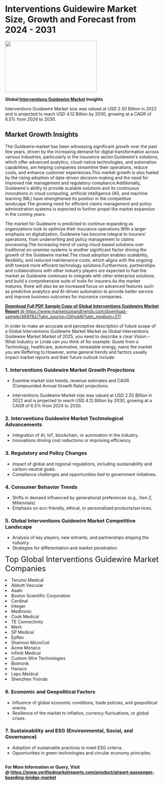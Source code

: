 <H1>Interventions Guidewire Market Size, Growth and Forecast from 2024 - 2031</H1><img class="aligncenter size-medium wp-image-584254" src="https://thirdeyenews.in/wp-content/uploads/2024/09/Global-Market-Research-300x168.jpeg" alt="" width="300" height="168" /><p><strong>Global&nbsp;<a href="https://www.marketsizeandtrends.com/download-sample/469782/?utm_source=Github8j?utm_medium=211">Interventions Guidewire Market</a> Insights</strong></p><p>Interventions Guidewire Market size was valued at USD 2.50 Billion in 2022 and is projected to reach USD 4.12 Billion by 2030, growing at a CAGR of 6.5% from 2024 to 2030.</p><p><h2>Market Growth Insights</h2> <p>The Guidewire market has been witnessing significant growth over the past few years, driven by the increasing demand for digital transformation across various industries, particularly in the insurance sector.Guidewire's solutions, which offer advanced analytics, cloud-native technologies, and automation capabilities, are helping companies streamline their operations, reduce costs, and enhance customer experiences.This market growth is also fueled by the rising adoption of data-driven decision-making and the need for improved risk management and regulatory compliance.Additionally, Guidewire's ability to provide scalable solutions and its continuous innovations in cloud computing, artificial intelligence (AI), and machine learning (ML) have strengthened its position in the competitive landscape.The growing need for efficient claims management and policy administration systems is expected to further propel the market expansion in the coming years.</p> <p><a href="#"></a></p> <p>The market for Guidewire is predicted to continue expanding as organizations look to optimize their insurance operations.With a larger emphasis on digitalization, Guidewire has become integral to insurers' operations, from underwriting and policy management to claims processing.The increasing trend of using cloud-based solutions over traditional on-premise systems is another significant factor driving the growth of the Guidewire market.The cloud adoption enables scalability, flexibility, and reduced maintenance costs, which aligns with the ongoing shift toward more efficient technology solutions.Furthermore, partnerships and collaborations with other industry players are expected to fuel the market as Guidewire continues to integrate with other enterprise solutions and build a comprehensive suite of tools for insurers.As the market matures, there will also be an increased focus on advanced features such as predictive analytics and AI-driven automation to provide better service and improve business outcomes for insurance companies.</p> <p><a href="#"></p><p><span class=""><strong>Download Full PDF Sample Copy of Global Interventions Guidewire Market Report</strong> @ <a href="https://www.marketsizeandtrends.com/download-sample/469782/?utm_source=Github8j?utm_medium=211" target="_blank">https://www.marketsizeandtrends.com/download-sample/469782/?utm_source=Github8j?utm_medium=211</a></span></p><p>In order to make an accurate and perceptive description of future scope of a Global&nbsp;Interventions Guidewire Market Market as Global&nbsp;Interventions Guidewire Market Market of 2025, you need to describe a clear Vision &ndash; What Industry or Linda can you think of for example: Quote from a Technology, healthcare, automotive, renewable energy, name the market you are Reffering to.However, some general trends and factors usually impact market reports and their future outlook include:</p><h3>1.&nbsp;<strong>Interventions Guidewire Market Growth Projections</strong></h3><ul><li>Examine market size trends, revenue estimates and CAGR (Compounded Annual Growth Rate) projections.</li><li><p>Interventions Guidewire Market size was valued at USD 2.50 Billion in 2022 and is projected to reach USD 4.12 Billion by 2030, growing at a CAGR of 6.5% from 2024 to 2030.</p></li></ul><h3>2.&nbsp;<strong>Interventions Guidewire Market Technological Advancements</strong></h3><ul><li>Integration of AI, IoT, blockchain, or automation in the industry.</li><li>Innovations driving cost reductions or improving efficiency.</li></ul><h3>3.&nbsp;<strong>Regulatory and Policy Changes</strong></h3><ul><li>Impact of global and regional regulations, including sustainability and carbon-neutral goals.</li><li>Compliance challenges and opportunities tied to government initiatives.</li></ul><h3>4.&nbsp;<strong>Consumer Behavior Trends</strong></h3><ul><li>Shifts in demand influenced by generational preferences (e.g., Gen Z, Millennials).</li><li>Emphasis on eco-friendly, ethical, or personalized products/services.</li></ul><h3>5.&nbsp;<strong>Global Interventions Guidewire Market Competitive Landscape</strong></h3><ul><li>Analysis of key players, new entrants, and partnerships shaping the industry.</li><li>Strategies for differentiation and market penetration.</li></ul><p data-pm-slice="1 1 []"><span style="color: inherit; font-family: inherit; font-size: 25px;">Top Global Interventions Guidewire Market Companies</span></p><div class="" data-test-id=""><p><li>Terumo Medical</li><li> Abbott Vascular</li><li> Asahi</li><li> Boston Scientific Corporation</li><li> Cardinal</li><li> Integer</li><li> Medtronic</li><li> Cook Medical</li><li> TE Connectivity</li><li> Merit</li><li> SP Medical</li><li> Epflex</li><li> Shannon MicroCoil</li><li> Acme Monaco</li><li> Infiniti Medical</li><li> Custom Wire Technologies</li><li> Biotronik</li><li> Hanaco</li><li> Lepu Meidcal</li><li> Shenzhen Yixinda</li></p></div><h3>6.&nbsp;<strong>Economic and Geopolitical Factors</strong></h3><ul><li>Influence of global economic conditions, trade policies, and geopolitical events.</li><li>Resilience of the market to inflation, currency fluctuations, or global crises.</li></ul><h3>7.&nbsp;<strong>Sustainability and ESG (Environmental, Social, and Governance)</strong></h3><ul><li>Adoption of sustainable practices to meet ESG criteria.</li><li>Opportunities in green technologies and circular economy principles.</li></ul><h2><strong style="font-size: 14px;">For More Information or Query, Visit @&nbsp;</strong><a style="background-color: #ffffff; font-size: 14px;" href="https://www.marketsizeandtrends.com/report/interventions-guidewire-market/" target="_blank">https://www.verifiedmarketreports.com/product/airport-passenger-boarding-bridge-market</a></h2>